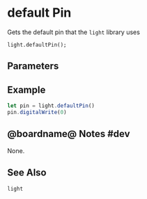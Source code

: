 # default Pin

Gets the default pin that the `light` library uses

```sig
light.defaultPin();
```

## Parameters


## Example

```typescript
let pin = light.defaultPin()
pin.digitalWrite(0)
```

## @boardname@ Notes #dev

None.

## See Also

```package
light
```
